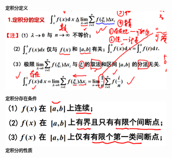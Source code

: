**定积分定义**  
![](../../picture/定积分定义.png)

**定积分存在条件**  
![](../../picture/定积分存在的充分条件.png)
**定积分的性质**
 
